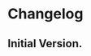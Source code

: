 <!-- How to add a changelog -->
<!-- 1. Type the changelog -->
<!-- 2. End the changelog with "---" -->
<!-- Read github markdown spec here: https://docs.github.com/en/get-started/writing-on-github/getting-started-with-writing-and-formatting-on-github/basic-writing-and-formatting-syntax -->

# Changelog

Initial Version.
---
